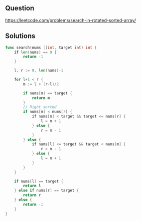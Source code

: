 ## Question

https://leetcode.com/problems/search-in-rotated-sorted-array/

## Solutions

```go
func search(nums []int, target int) int {
	if len(nums) == 0 {
		return -1
	}

	l, r := 0, len(nums)-1

	for l+1 < r {
		m := l + (r-l)/2

		if nums[m] == target {
			return m
		}
		// Right sorted
		if nums[m] < nums[r] {
			if nums[m] < target && target <= nums[r] {
				l = m + 1
			} else {
				r = m - 1
			}
		} else {
			if nums[l] <= target && target < nums[m] {
				r = m - 1
			} else {
				l = m + 1
			}
		}
	}

	if nums[l] == target {
		return l
	} else if nums[r] == target {
		return r
	} else {
		return -1
	}
}
```
